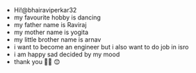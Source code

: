 - Hi!@bhairaviperkar32
- my favourite hobby is dancing
- my father name is Raviraj
- my mother name is yogita
- my little brother name is arnav
- i want to become an engineer but i also want to do job in isro
- i am happy sad decided by my mood
- thank you 👍🏻 😊 

<!---
bhairaviperkar32/bhairaviperkar32 is a ✨ special ✨ repository because its `README.md` (this file) appears on your GitHub profile.
You can click the Preview link to take a look at your changes.
--->

